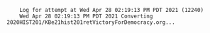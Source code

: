         Log for attempt at Wed Apr 28 02:19:13 PM PDT 2021 (12240)
        Wed Apr 28 02:19:13 PM PDT 2021 Converting 2020HIST201/KBe21hist201retVictoryForDemocracy.org...

